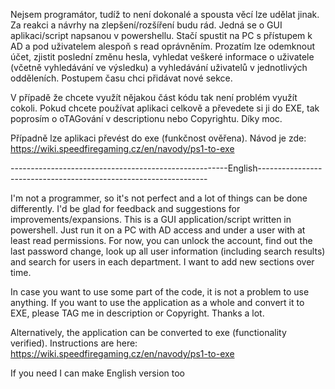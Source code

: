 Nejsem programátor, tudíž to není dokonalé a spousta věcí lze udělat jinak. 
Za reakci a návrhy na zlepšení/rozšíření budu rád. 
Jedná se o GUI aplikaci/script napsanou v powershellu. Stačí spustit na PC s přístupem k AD a pod uživatelem alespoň s read oprávněním.
Prozatím lze odemknout účet, zjistit poslední změnu hesla, vyhledat veškeré informace o uživatele (včetně vyhledávání ve výsledku) a vyhledávání uživatelů v jednotlivých odděleních. Postupem času chci přidávat nové sekce.

V případě že chcete využít nějakou část kódu tak není problém využít cokoli. Pokud chcete používat aplikaci celkově a převedete si ji do EXE, tak poprosím o oTAGování v descriptionu nebo Copyrightu. Díky moc.

Případně lze aplikaci převést do exe (funkčnost ověřena). Návod je zde: https://wiki.speedfiregaming.cz/en/navody/ps1-to-exe


------------------------------------------------------English-----------------------------------------------------------------

I'm not a programmer, so it's not perfect and a lot of things can be done differently. 
I'd be glad for feedback and suggestions for improvements/expansions. 
This is a GUI application/script written in powershell. Just run it on a PC with AD access and under a user with at least read permissions.
For now, you can unlock the account, find out the last password change, look up all user information (including search results) and search for users in each department. I want to add new sections over time.

In case you want to use some part of the code, it is not a problem to use anything. If you want to use the application as a whole and convert it to EXE, please TAG me in description or Copyright. Thanks a lot.

Alternatively, the application can be converted to exe (functionality verified). Instructions are here: https://wiki.speedfiregaming.cz/en/navody/ps1-to-exe

If you need I can make English version too
